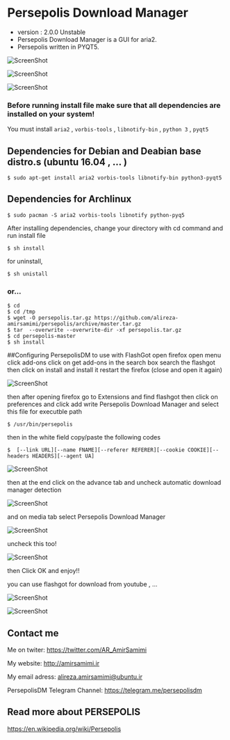 Persepolis Download Manager 
=============
+ version : 2.0.0 Unstable
+ Persepolis Download Manager is a GUI for aria2.
+ Persepolis written in PYQT5.

![ScreenShot](http://s7.picofile.com/file/8259824642/persepolis1.jpg)

![ScreenShot](http://s6.picofile.com/file/8259824918/persepolis3.jpg)

![ScreenShot](http://s6.picofile.com/file/8259824992/persepolis2.jpg)

### Before running install file make sure that all dependencies are installed on your system!
You must install `aria2` , `vorbis-tools` , `libnotify-bin` , `python 3` , `pyqt5`

## Dependencies for Debian and Deabian base distro.s (ubuntu 16.04 , ... )

    $ sudo apt-get install aria2 vorbis-tools libnotify-bin python3-pyqt5

## Dependencies for Archlinux

    $ sudo pacman -S aria2 vorbis-tools libnotify python-pyq5

After installing dependencies, change your directory with cd command and run install file

    $ sh install

for uninstall,

    $ sh unistall

### or...

    $ cd
    $ cd /tmp
    $ wget -O persepolis.tar.gz https://github.com/alireza-amirsamimi/persepolis/archive/master.tar.gz
    $ tar  --overwrite --overwrite-dir -xf persepolis.tar.gz
    $ cd persepolis-master
    $ sh install



##Configuring PersepolisDM to use with FlashGot
open firefox
open menu
click add-ons
click on get add-ons
in the search box search the flashgot
then click on install and install it
restart the firefox (close and open it again)

![ScreenShot](http://s6.picofile.com/file/8259833184/flashgot.jpg)

then after opening firefox go to Extensions and find flashgot
then click on preferences and click add
write Persepolis Download Manager and select this file for executble path

	$ /usr/bin/persepolis


then in the white field copy/paste the following codes

	$  [--link URL][--name FNAME][--referer REFERER][--cookie COOKIE][--headers HEADERS][--agent UA]

![ScreenShot](http://s7.picofile.com/file/8259833218/flashgot2.jpg)

then at the end click on the advance tab and uncheck automatic download manager detection

![ScreenShot](http://s6.picofile.com/file/8259833276/flashgot5.jpg)

and on media tab select Persepolis Download Manager

![ScreenShot](http://s6.picofile.com/file/8259833242/flashgot4.jpg)

uncheck this too!

![ScreenShot](http://s6.picofile.com/file/8259833226/flashgot3.jpg)

then Click OK and enjoy!!

you can use flashgot for download from youtube , ...

![ScreenShot](http://s4.picofile.com/file/8179632850/11.jpg)

![ScreenShot](http://s6.picofile.com/file/8179631500/10.jpg)



## Contact me
Me on twiter:
https://twitter.com/AR_AmirSamimi

My website:
http://amirsamimi.ir

My email adress:
alireza.amirsamimi@ubuntu.ir

PersepolisDM Telegram Channel:
https://telegram.me/persepolisdm

## Read more about PERSEPOLIS
https://en.wikipedia.org/wiki/Persepolis
